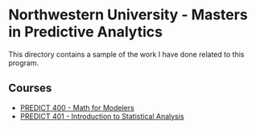 # Northwestern University - Masters in Predictive Analytics

This directory contains a sample of the work I have done related to this program. 

## Courses
- [PREDICT 400 - Math for Modelers](/PREDICT%20400)
- [PREDICT 401 - Introduction to Statistical Analysis](PREDICT%20401)
